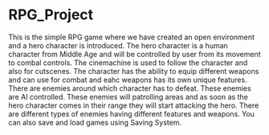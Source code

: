 # RPG_Project
This is the simple RPG game where we have created an open environment and a hero character is introduced.
The hero character is a human character from Middle Age and will be controlled by user from its movement to combal controls.
The cinemachine is used to follow the character and also for cutscenes.
The character has the ability to equip different weapons and can use for combat and eahc weapons has its own unique features.
There are enemies around which character has to defeat. These enemies are AI controlled. These enemies will patrolling areas and as soon as the hero character comes in their range they will start attacking the hero.
There are different types of enemies having different features and weapons.
You can also save and load games using Saving System.
